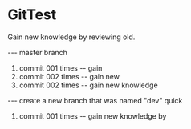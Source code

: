 # GitTest
Gain new knowledge by reviewing old.

--- master branch

1. commit 001 times -- gain
2. commit 002 times -- gain new
3. commit 002 times -- gain new knowledge 

--- create a new branch that was named "dev" quick

1. commit 001 times -- gain new knowledge by 